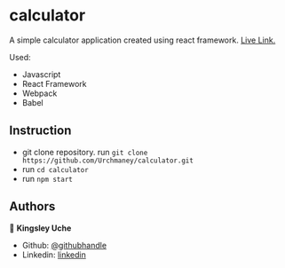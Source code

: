 # calculator
A simple calculator application created using react framework.
[Live Link.](https://calculator-inc-app.herokuapp.com)

Used:
- Javascript
- React Framework
- Webpack
- Babel

## Instruction
- git clone repository. run  `git clone https://github.com/Urchmaney/calculator.git`
- run `cd calculator`
- run  `npm start`

## Authors
👤 **Kingsley Uche**

- Github: [@githubhandle](https://github.com/Urchmaney)
- Linkedin: [linkedin](https://www.linkedin.com/in/kingsley-uche/)
